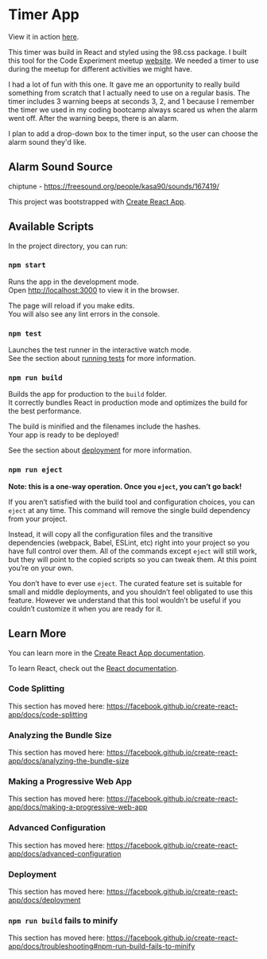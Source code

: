 # Timer App

View it in action [here](http://projects.wiltingdaisy.com/98timer).

This timer was build in React and styled using the 98.css package. I
built this tool for the Code Experiment meetup
[website](https://github.com/code-experiment). We needed a timer to
use during the meetup for different activities we might have.

I had a lot of fun with this one. It gave me an opportunity to really
build something from scratch that I actually need to use on a regular
basis. The timer includes 3 warning beeps at seconds 3, 2, and 1
because I remember the timer we used in my coding bootcamp always
scared us when the alarm went off. After the warning beeps, there is
an alarm.

I plan to add a drop-down box to the timer input, so the user can
choose the alarm sound they'd like.

## Alarm Sound Source

chiptune - <https://freesound.org/people/kasa90/sounds/167419/>

This project was bootstrapped with
[Create React App](https://github.com/facebook/create-react-app).

## Available Scripts

In the project directory, you can run:

### `npm start`

Runs the app in the development mode.<br /> Open
[http://localhost:3000](http://localhost:3000) to view it in the
browser.

The page will reload if you make edits.<br /> You will also see any
lint errors in the console.

### `npm test`

Launches the test runner in the interactive watch mode.<br /> See the
section about
[running tests](https://facebook.github.io/create-react-app/docs/running-tests)
for more information.

### `npm run build`

Builds the app for production to the `build` folder.<br /> It
correctly bundles React in production mode and optimizes the build for
the best performance.

The build is minified and the filenames include the hashes.<br /> Your
app is ready to be deployed!

See the section about
[deployment](https://facebook.github.io/create-react-app/docs/deployment)
for more information.

### `npm run eject`

**Note: this is a one-way operation. Once you `eject`, you can’t go
back!**

If you aren’t satisfied with the build tool and configuration choices,
you can `eject` at any time. This command will remove the single build
dependency from your project.

Instead, it will copy all the configuration files and the transitive
dependencies (webpack, Babel, ESLint, etc) right into your project so
you have full control over them. All of the commands except `eject`
will still work, but they will point to the copied scripts so you can
tweak them. At this point you’re on your own.

You don’t have to ever use `eject`. The curated feature set is
suitable for small and middle deployments, and you shouldn’t feel
obligated to use this feature. However we understand that this tool
wouldn’t be useful if you couldn’t customize it when you are ready for
it.

## Learn More

You can learn more in the
[Create React App documentation](https://facebook.github.io/create-react-app/docs/getting-started).

To learn React, check out the
[React documentation](https://reactjs.org/).

### Code Splitting

This section has moved here:
<https://facebook.github.io/create-react-app/docs/code-splitting>

### Analyzing the Bundle Size

This section has moved here:
<https://facebook.github.io/create-react-app/docs/analyzing-the-bundle-size>

### Making a Progressive Web App

This section has moved here:
<https://facebook.github.io/create-react-app/docs/making-a-progressive-web-app>

### Advanced Configuration

This section has moved here:
<https://facebook.github.io/create-react-app/docs/advanced-configuration>

### Deployment

This section has moved here:
<https://facebook.github.io/create-react-app/docs/deployment>

### `npm run build` fails to minify

This section has moved here:
<https://facebook.github.io/create-react-app/docs/troubleshooting#npm-run-build-fails-to-minify>

